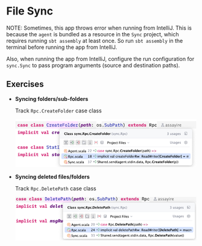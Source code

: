# File Sync

NOTE: Sometimes, this app throws error when running from IntelliJ. This is because the `agent` is bundled as a resource in the `Sync` project, which requires running `sbt assembly` at least once. So run `sbt assembly` in the terminal before running the app from IntelliJ.

Also, when running the app from IntelliJ, configure the run configuration for `sync.Sync` to pass program arguments (source and destination paths).

## Exercises

- **Syncing folders/sub-folders**

  Track `Rpc.CreateFolder` case class

  ![etc/create_folder.png](etc/create_folder.png)

- **Syncing deleted files/folders** 
  
  Track `Rpc.DeletePath` case class

  ![etc/delete_path.png](etc/delete_path.png)

